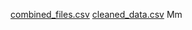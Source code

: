 [combined_files.csv](https://github.com/jameskatiba/MOVIES-PROJECT-2/files/13740093/combined_files.csv)
[cleaned_data.csv](https://github.com/jameskatiba/MOVIES-PROJECT-2/files/13740092/cleaned_data.csv)
Mm
